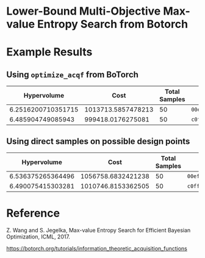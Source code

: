 # Lower-Bound Multi-Objective Max-value Entropy Search from Botorch 

# Example Results

## Using `optimize_acqf` from BoTorch
| Hypervolume | Cost | Total Samples | UUID | 
| ---- | ----  | ---- | ---- |
| 6.2516200710351715 | 1013713.5857478213 | 50 | `00ef538e88634ddd9810d034b748c24d` |
| 6.485904749085943  | 999418.0176275081  | 50 | `c0ffeec0ffeec0ffeec0ffeec0ffeeee` |

## Using direct samples on possible design points
| Hypervolume | Cost | Total Samples | UUID | 
| ---- | ----  | ---- | ---- |
| 6.536375265364496 | 1056758.6832421238 | 50 | `00ef538e88634ddd9810d034b748c24d` |
| 6.490075415303281 | 1010746.8153362505 | 50 | `c0ffeec0ffeec0ffeec0ffeec0ffeeee` |

# Reference

Z. Wang and S. Jegelka, Max-value Entropy Search for Efficient Bayesian Optimization, ICML, 2017.

https://botorch.org/tutorials/information_theoretic_acquisition_functions